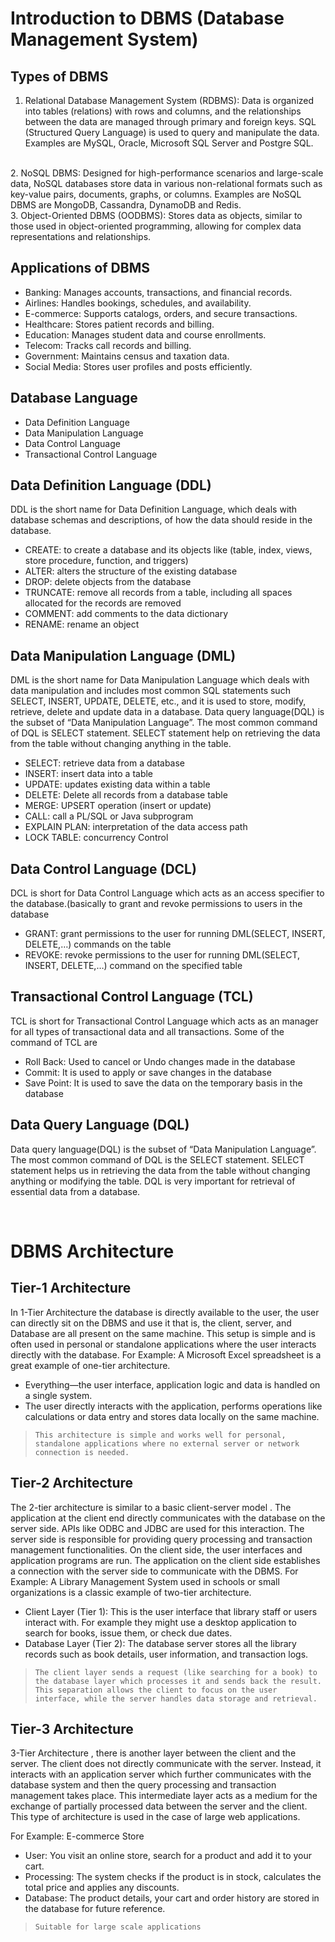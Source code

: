 # Introduction to DBMS (Database Management System)

## Types of DBMS

1. Relational Database Management System (RDBMS): Data is organized into tables (relations) with rows and columns, and the relationships between the data are managed through primary and foreign keys. SQL (Structured Query Language) is used to query and manipulate the data. Examples are MySQL, Oracle, Microsoft SQL Server and Postgre SQL.
<br>
2. NoSQL DBMS: Designed for high-performance scenarios and large-scale data, NoSQL databases store data in various non-relational formats such as key-value pairs, documents, graphs, or columns. Examples are NoSQL DBMS are MongoDB, Cassandra, DynamoDB and Redis.
<br>
3. Object-Oriented DBMS (OODBMS): Stores data as objects, similar to those used in object-oriented programming, allowing for complex data representations and relationships.

## Applications of DBMS

- Banking: Manages accounts, transactions, and financial records.
- Airlines: Handles bookings, schedules, and availability.
- E-commerce: Supports catalogs, orders, and secure transactions.
- Healthcare: Stores patient records and billing.
- Education: Manages student data and course enrollments.
- Telecom: Tracks call records and billing.
- Government: Maintains census and taxation data.
- Social Media: Stores user profiles and posts efficiently.

## Database Language
* Data Definition Language
* Data Manipulation Language
* Data Control Language
* Transactional Control Language

## Data Definition Language (DDL)

DDL is the short name for Data Definition Language, which deals with database schemas and descriptions, of how the data should reside in the database.

- CREATE: to create a database and its objects like (table, index, views, store procedure, function, and triggers)
- ALTER: alters the structure of the existing database
- DROP: delete objects from the database
- TRUNCATE: remove all records from a table, including all spaces allocated for the records are removed
- COMMENT: add comments to the data dictionary
- RENAME: rename an object

## Data Manipulation Language (DML)

DML is the short name for Data Manipulation Language which deals with data manipulation and includes most common SQL statements such SELECT, INSERT, UPDATE, DELETE, etc., and it is used to store, modify, retrieve, delete and update data in a database. Data query language(DQL) is the subset of “Data Manipulation Language”. The most common command of DQL is SELECT statement. SELECT statement help on retrieving the data from the table without changing anything in the table.

- SELECT: retrieve data from a database
- INSERT: insert data into a table
- UPDATE: updates existing data within a table
- DELETE: Delete all records from a database table
- MERGE: UPSERT operation (insert or update)
- CALL: call a PL/SQL or Java subprogram
- EXPLAIN PLAN: interpretation of the data access path
- LOCK TABLE: concurrency Control

## Data Control Language (DCL)

DCL is short for Data Control Language which acts as an access specifier to the database.(basically to grant and revoke permissions to users in the database

- GRANT: grant permissions to the user for running DML(SELECT, INSERT, DELETE,…) commands on the table
- REVOKE: revoke permissions to the user for running DML(SELECT, INSERT, DELETE,…) command on the specified table

## Transactional Control Language (TCL)

TCL is short for Transactional Control Language which acts as an manager for all types of transactional data and all transactions. Some of the command of TCL are

- Roll Back: Used to cancel  or Undo changes made in the database 
- Commit: It is used to apply or save changes in the database
- Save Point: It is used to save the data on the temporary basis in the database

## Data Query Language (DQL)

Data query language(DQL) is the subset of “Data Manipulation Language”. The most common command of DQL is the SELECT statement. SELECT statement helps us in retrieving the data from the table without changing anything or modifying the table. DQL is very important for retrieval of essential data from a database.

<br>

# DBMS Architecture

## Tier-1 Architecture

In 1-Tier Architecture the database is directly available to the user, the user can directly sit on the DBMS and use it that is, the client, server, and Database are all present on the same machine. This setup is simple and is often used in personal or standalone applications where the user interacts directly with the database.
For Example: A Microsoft Excel spreadsheet is a great example of one-tier architecture.

- Everything—the user interface, application logic and data is handled on a single system.
- The user directly interacts with the application, performs operations like calculations or data entry and stores data locally on the same machine.

>`This architecture is simple and works well for personal, standalone applications where no external server or network connection is needed.`


## Tier-2 Architecture

The 2-tier architecture is similar to a basic client-server model . The application at the client end directly communicates with the database on the server side. APIs like ODBC and JDBC are used for this interaction. The server side is responsible for providing query processing and transaction management functionalities. On the client side, the user interfaces and application programs are run. The application on the client side establishes a connection with the server side to communicate with the DBMS.
For Example: A Library Management System used in schools or small organizations is a classic example of two-tier architecture.

- Client Layer (Tier 1): This is the user interface that library staff or users interact with. For example they might use a desktop application to search for books, issue them, or check due dates.
- Database Layer (Tier 2): The database server stores all the library records such as book details, user information, and transaction logs.

> `The client layer sends a request (like searching for a book) to the database layer which processes it and sends back the result. This separation allows the client to focus on the user interface, while the server handles data storage and retrieval.`

## Tier-3 Architecture

3-Tier Architecture , there is another layer between the client and the server. The client does not directly communicate with the server. Instead, it interacts with an application server which further communicates with the database system and then the query processing and transaction management takes place. This intermediate layer acts as a medium for the exchange of partially processed data between the server and the client. This type of architecture is used in the case of large web applications.

For Example: E-commerce Store
- User: You visit an online store, search for a product and add it to your cart.
- Processing: The system checks if the product is in stock, calculates the total price and applies any discounts.
- Database: The product details, your cart and order history are stored in the database for future reference.

> `Suitable for large scale applications`
